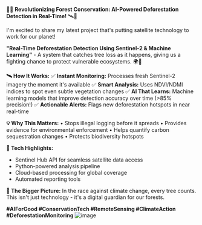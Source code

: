 🌲🔥 **Revolutionizing Forest Conservation: AI-Powered Deforestation Detection in Real-Time!** 🛰️🤖

I'm excited to share my latest project that's putting satellite technology to work for our planet! 

**"Real-Time Deforestation Detection Using Sentinel-2 & Machine Learning"** - A system that catches tree loss as it happens, giving us a fighting chance to protect vulnerable ecosystems. 🌍💚

**🛰️ How It Works:**
✅ **Instant Monitoring:** Processes fresh Sentinel-2 imagery the moment it's available
✅ **Smart Analysis:** Uses NDVI/NDMI indices to spot even subtle vegetation changes
✅ **AI That Learns:** Machine learning models that improve detection accuracy over time (>85% precision!)
✅ **Actionable Alerts:** Flags new deforestation hotspots in near real-time

**💡 Why This Matters:**
• Stops illegal logging before it spreads
• Provides evidence for environmental enforcement
• Helps quantify carbon sequestration changes
• Protects biodiversity hotspots

**🔧 Tech Highlights:**
- Sentinel Hub API for seamless satellite data access
- Python-powered analysis pipeline
- Cloud-based processing for global coverage
- Automated reporting tools

**🌳 The Bigger Picture:**
In the race against climate change, every tree counts. This isn't just technology - it's a digital guardian for our forests.

**#AIForGood #ConservationTech #RemoteSensing #ClimateAction #DeforestationMonitoring**
![image](https://github.com/user-attachments/assets/099122f4-d1be-4f84-b2b6-4f1a6be7f73b)
